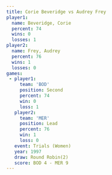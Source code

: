 ```yaml
---
title: Corie Beveridge vs Audrey Frey
player1:                
  name: Beveridge, Corie
  percent: 74           
  wins: 0               
  losses: 1             
player2:                
  name: Frey, Audrey    
  percent: 76           
  wins: 1               
  losses: 0             
games:
 - player1:          
     team: 'BOD'     
     position: Second
     percent: 74     
     win: 0          
     loss: 1         
   player2:        
     team: 'MER'   
     position: Lead
     percent: 76   
     win: 1        
     loss: 0       
   event: Trials (Women)
   year: 1997           
   draw: Round Robin(2) 
   score: BOD 4 - MER 9 
---
```

